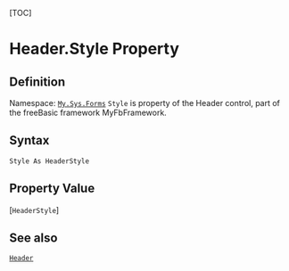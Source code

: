 [TOC]
# Header.Style Property

## Definition
Namespace: [`My.Sys.Forms`](My.Sys.Forms.md)
`Style` is property of the Header control, part of the freeBasic framework MyFbFramework.
## Syntax
```freeBasic
Style As HeaderStyle
```
## Property Value
[`HeaderStyle`]
## See also
[`Header`](Header.md)
